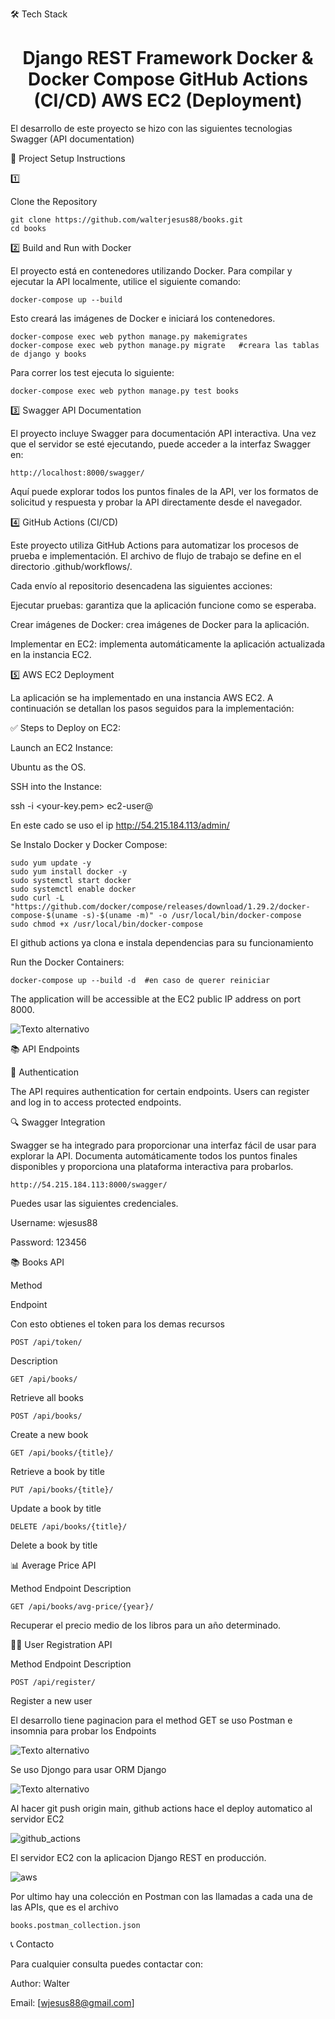 
🛠 Tech Stack

<h1 align="center">Django REST Framework Docker & Docker Compose GitHub Actions (CI/CD) AWS EC2 (Deployment) </h1>

El desarrollo de este proyecto se hizo con las siguientes tecnologias
Swagger (API documentation)

🚀 Project Setup Instructions

1️⃣  <p align="left">  Clone the Repository  </p>

    git clone https://github.com/walterjesus88/books.git
    cd books

2️⃣ Build and Run with Docker

El proyecto está en contenedores utilizando Docker. Para compilar y ejecutar la API localmente, utilice el siguiente comando:

    docker-compose up --build

Esto creará las imágenes de Docker e iniciará los contenedores.

    docker-compose exec web python manage.py makemigrates
    docker-compose exec web python manage.py migrate   #creara las tablas de django y books

Para correr los test ejecuta lo siguiente:

    docker-compose exec web python manage.py test books


3️⃣ Swagger API Documentation 

El proyecto incluye Swagger para documentación API interactiva. Una vez que el servidor se esté ejecutando, puede acceder a la interfaz Swagger en:

    http://localhost:8000/swagger/ 

Aquí puede explorar todos los puntos finales de la API, ver los formatos de solicitud y respuesta y probar la API directamente desde el navegador.

4️⃣ GitHub Actions (CI/CD)

Este proyecto utiliza GitHub Actions para automatizar los procesos de prueba e implementación. El archivo de flujo de trabajo se define en el directorio .github/workflows/.

Cada envío al repositorio desencadena las siguientes acciones:

Ejecutar pruebas: garantiza que la aplicación funcione como se esperaba.

Crear imágenes de Docker: crea imágenes de Docker para la aplicación.

Implementar en EC2: implementa automáticamente la aplicación actualizada en la instancia EC2.

5️⃣ AWS EC2 Deployment

La aplicación se ha implementado en una instancia AWS EC2. A continuación se detallan los pasos seguidos para la implementación:

✅ Steps to Deploy on EC2:

Launch an EC2 Instance:

Ubuntu as the OS.

SSH into the Instance:

ssh -i <your-key.pem> ec2-user@<ec2-public-ip>

En este cado se uso el ip http://54.215.184.113/admin/

Se Instalo Docker y Docker Compose:

    sudo yum update -y
    sudo yum install docker -y
    sudo systemctl start docker
    sudo systemctl enable docker
    sudo curl -L "https://github.com/docker/compose/releases/download/1.29.2/docker-compose-$(uname -s)-$(uname -m)" -o /usr/local/bin/docker-compose
    sudo chmod +x /usr/local/bin/docker-compose

El github actions ya clona e instala dependencias para su funcionamiento

Run the Docker Containers:

    docker-compose up --build -d  #en caso de querer reiniciar

The application will be accessible at the EC2 public IP address on port 8000.

![Texto alternativo](swagger.png)


📚 API Endpoints

🔐 Authentication

The API requires authentication for certain endpoints. Users can register and log in to access protected endpoints.

🔍 Swagger Integration

Swagger se ha integrado para proporcionar una interfaz fácil de usar para explorar la API. Documenta automáticamente todos los puntos finales disponibles y proporciona una plataforma interactiva para probarlos.

    http://54.215.184.113:8000/swagger/ 
    
Puedes usar las siguientes credenciales.

Username: wjesus88

Password: 123456



📚 Books API


Method

Endpoint

Con esto obtienes el token para los demas recursos

    POST /api/token/

Description

    GET /api/books/

Retrieve all books

    POST /api/books/

Create a new book

    GET /api/books/{title}/

Retrieve a book by title

    PUT /api/books/{title}/

Update a book by title

    DELETE /api/books/{title}/

Delete a book by title

📊 Average Price API

Method Endpoint Description

    GET /api/books/avg-price/{year}/

Recuperar el precio medio de los libros para un año determinado.

🧑‍💻 User Registration API

Method Endpoint Description

    POST /api/register/

Register a new user


El desarrollo tiene paginacion para el method GET 
se uso Postman e insomnia para probar los Endpoints

![Texto alternativo](postman.png)

Se uso Djongo para usar ORM Django 

![Texto alternativo](mongo.png)

Al hacer git push origin main, github actions hace el deploy automatico al servidor EC2


![github_actions](github_actions.png)

El servidor EC2 con la aplicacion Django REST en producción.

![aws](aws.png)

Por ultimo hay una colección en Postman con las llamadas a cada una de las APIs, que es el archivo 
    
    books.postman_collection.json


📞 Contacto

Para cualquier consulta puedes contactar con:

Author: Walter

Email: [wjesus88@gmail.com]